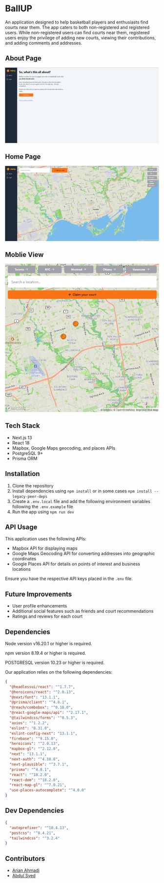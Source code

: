 # BallUP

An application designed to help basketball players and enthusiasts find courts near them. The app caters to both non-registered and registered users. While non-registered users can find courts near them, registered users enjoy the privilege of adding new courts, viewing their contributions, and adding comments and addresses.

## About Page

![About Page](https://github.com/lighthouse-buddies/BallUP/blob/main/public/BallUP/About.png?raw=true 'About Page screenshot')

## Home Page

![BallUP](https://github.com/lighthouse-buddies/BallUP/blob/main/public/BallUP/BallUp_Homepage.png?raw=true 'Homepage screenshot')

## Moblie View

![Mobile view](https://github.com/lighthouse-buddies/BallUP/blob/main/public/BallUP/Mobile_view.png?raw=true 'Mobile view screenshot')

## Tech Stack

- Next.js 13
- React 18
- Mapbox, Google Maps geocoding, and places APIs
- PostgreSQL 9+
- Prisma ORM

## Installation

1. Clone the repository
2. Install dependencies using `npm install` or in some cases `npm install --legacy-peer-deps`
3. Create a `.env.local` file and add the following environment variables following the `.env.example` file
4. Run the app using `npm run dev`

## API Usage

This application uses the following APIs:

- Mapbox API for displaying maps
- Google Maps Geocoding API for converting addresses into geographic coordinates
- Google Places API for details on points of interest and business locations

Ensure you have the respective API keys placed in the `.env` file.

## Future Improvements

- User profile enhancements
- Additional social features such as friends and court recommendations
- Ratings and reviews for each court

## Dependencies

Node version v16.20.1 or higher is required.

npm version 8.19.4 or higher is required.

POSTGRESQL version 10.23 or higher is required.

Our application relies on the following dependencies:

```json
{
  "@headlessui/react": "^1.7.7",
  "@heroicons/react": "^2.0.13",
  "@next/font": "13.1.1",
  "@prisma/client": "^4.8.1",
  "@reach/combobox": "^0.18.0",
  "@react-google-maps/api": "^2.17.1",
  "@tailwindcss/forms": "^0.5.3",
  "axios": "^1.2.2",
  "eslint": "8.31.0",
  "eslint-config-next": "13.1.1",
  "firebase": "^9.15.0",
  "heroicons": "^2.0.13",
  "mapbox-gl": "^2.12.0",
  "next": "13.1.1",
  "next-auth": "^4.18.8",
  "next-plausible": "^3.7.1",
  "prisma": "^4.8.1",
  "react": "^18.2.0",
  "react-dom": "^18.2.0",
  "react-map-gl": "^7.0.21",
  "use-places-autocomplete": "^4.0.0"
}
```

## Dev Dependencies

```json
{
  "autoprefixer": "^10.4.13",
  "postcss": "^8.4.21",
  "tailwindcss": "^3.2.4"
}
```

## Contributors

- [Arian Ahmadi](https://github.com/arianah75)
- [Abdul Syed](https://github.com/syabdulr)
